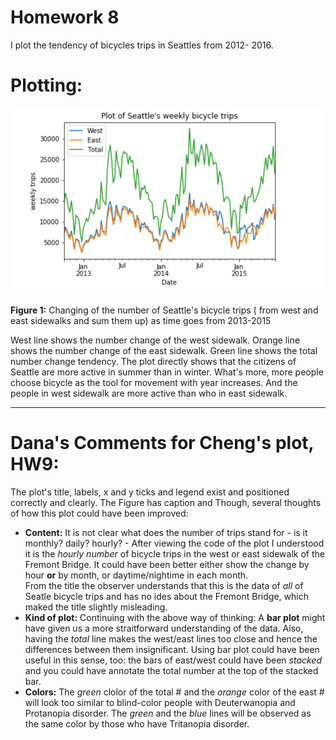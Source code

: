 # Homework 8

I plot the tendency of bicycles trips in Seattles from 2012- 2016.



# Plotting:
![Alt text](cm4692_plot.jpg)

**Figure 1:** Changing of the number of Seattle's bicycle trips ( from west and east sidewalks and sum them up) as time goes from 2013-2015


West line shows the number change of the west sidewalk.
Orange line shows the number change of the east sidewalk.
Green line shows the total number change tendency.
The plot directly shows that the citizens of Seattle are more active in summer than in winter.
What's more, more people choose bicycle as the tool for movement with year increases.
And the people in west sidewalk are more active than who in east sidewalk.

-----

# Dana's Comments for Cheng's plot, HW9:

The plot's title, labels, x and y ticks and legend exist and positioned correctly and clearly. The Figure has caption and Though, several thoughts of how this plot could have been improved:

- **Content:** It is not clear what does the number of trips stand for - is it monthly? daily? hourly? - After viewing the code of the plot I understood it is the _hourly number_ of bicycle trips in the west or east sidewalk of the Fremont Bridge. It could have been better either show the change by hour **or** by month, or daytime/nightime in each month. <br>
From the title the observer understands that this is the data of _all_ of Seatle bicycle trips and has no ides about the Fremont Bridge, which maked the title slightly misleading.
- **Kind of plot:** Continuing with the above way of thinking: A **bar plot** might have given us a more straitforward understanding of the data. Also, having the _total_ line makes the west/east lines too close and hence the differences between them insignificant. Using bar plot could have been useful in this sense, too: the bars of east/west could have been _stacked_ and you could have annotate the total number at the top of the stacked bar. 
- **Colors:** The _green_ clolor of the total # and the _orange_ color of the east # will look too similar to blind-color people with Deuterwanopia and Protanopia disorder. The _green_ and the _blue_ lines will be observed as the same color by those who have Tritanopia disorder.
